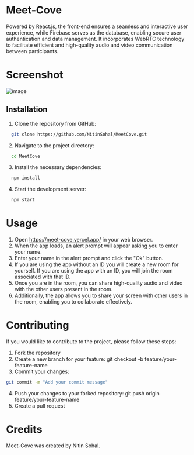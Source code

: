 # Meet-Cove
Powered by React.js, the front-end ensures a seamless and interactive user experience, while Firebase serves as the database, enabling secure user authentication and data management. It incorporates WebRTC technology to facilitate efficient and high-quality audio and video communication between participants.

# Screenshot
![image](https://github.com/NitinSohal/MeetCove/assets/78746703/e53b6aa8-13ce-45f5-bd9f-4a3d55c2e05d)
## Installation

1. Clone the repository from GitHub:

```bash
  git clone https://github.com/NitinSohal/MeetCove.git
```
2. Navigate to the project directory:

```bash
  cd MeetCove
```
3. Install the necessary dependencies:

```bash
  npm install
```
4. Start the development server:

```bash
  npm start
```
# Usage
1. Open https://meet-cove.vercel.app/ in your web browser.
2. When the app loads, an alert prompt will appear asking you to enter your name.
3. Enter your name in the alert prompt and click the "Ok" button.
4. If you are using the app without an ID you will create a new room for yourself.
   If you are using the app with an ID, you will join the room associated with that ID.
5. Once you are in the room, you can share high-quality audio and video with the other users present in the room.
6. Additionally, the app allows you to share your screen with other users in the room, enabling you to collaborate effectively.

# Contributing
If you would like to contribute to the project, please follow these steps:

1. Fork the repository
2. Create a new branch for your feature: git checkout -b feature/your-feature-name
3. Commit your changes: 
```bash
git commit -m "Add your commit message"
```
4. Push your changes to your forked repository: git push origin feature/your-feature-name
5. Create a pull request
# Credits
Meet-Cove was created by Nitin Sohal.
